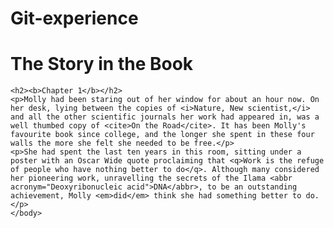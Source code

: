 # Git-experience

<h1><b>The Story in the Book</b></h2>

    <h2><b>Chapter 1</b></h2>
    <p>Molly had been staring out of her window for about an hour now. On her desk, lying between the copies of <i>Nature, New scientist,</i> and all the other scientific journals her work had appeared in, was a well thumbed copy of <cite>On the Road</cite>. It has been Molly's favourite book since college, and the longer she spent in these four walls the more she felt she needed to be free.</p>
    <p>She had spent the last ten years in this room, sitting under a poster with an Oscar Wide quote proclaiming that <q>Work is the refuge of people who have nothing better to do</q>. Although many considered her pioneering work, unravelling the secrets of the Ilama <abbr acronym="Deoxyribonucleic acid">DNA</abbr>, to be an outstanding achievement, Molly <em>did</em> think she had something better to do.</p>
    </body>
